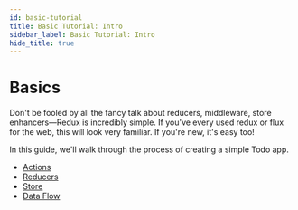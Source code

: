```yaml
---
id: basic-tutorial
title: Basic Tutorial: Intro
sidebar_label: Basic Tutorial: Intro
hide_title: true
---
```


# Basics

Don't be fooled by all the fancy talk about reducers, middleware, store enhancers—Redux is
incredibly simple. If you've every used redux or flux for the web, this will look very familiar. If
you're new, it's easy too!

In this guide, we'll walk through the process of creating a simple Todo app.

- [Actions](Actions.md)
- [Reducers](Reducers.md)
- [Store](Store.md)
- [Data Flow](DataFlow.md)
